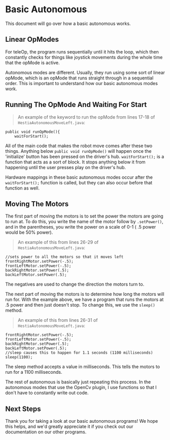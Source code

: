 # Basic Autonomous

This document will go over how a basic autonomous works.

## Linear OpModes

For teleOp, the program runs sequentially until it hits the
loop, which then constantly checks for things like joystick
movements during the whole time that the opMode is active.

Autonomous modes are different. Usually, they run using some sort of linear opMode, which
is an opMode that runs straight through in a sequential order.
This is important to understand how our basic autonomous modes work.

## Running The OpMode And Waiting For Start

> An example of the keyword to run the opMode from lines
17-18 of `HestiaAutonomousMoveLeft.java`:

    public void runOpMode(){
        waitForStart();

All of the main code that makes the robot move comes after these two things. Anything below `public void runOpMode()` will happen once the 'initialize' button
has been pressed on the driver's hub.
`waitForStart();` is a function that acts as a sort of block.
It stops anything below it from happening until the user presses play on the driver's hub.

Hardware mappings in these basic autonomous modes occur
after the `waitForStart();` function is called, but they can also occur before that function as well.

## Moving The Motors

The first part of moving the motors is to set the power the motors are going to run at.
To do this, you write the name of the motor follow by `.setPower()`, and
in the parentheses, you write the power on a scale of 0-1 ( .5 power would be 50% power).

> An example of this from lines 26-29 of `HestiaAutonomousMoveLeft.java`:

    //sets power to all the motors so that it moves left
    frontRightMotor.setPower(-.5);
    frontLeftMotor.setPower(-.5);
    backRightMotor.setPower(.5);
    backLeftMotor.setPower(.5);

The negatives are used to change the direction the motors turn to.

The next part of moving the motors is to determine how long the motors will run for.
With the example above, we have a program that runs the motors at .5 power and then
just doesn't stop. To change this, we use the `sleep()` method.

> An example of this from lines 26-31 of `HestiaAutonomousMoveLeft.java`:

    frontRightMotor.setPower(-.5);
    frontLeftMotor.setPower(-.5);
    backRightMotor.setPower(.5);
    backLeftMotor.setPower(.5);
    //sleep causes this to happen for 1.1 seconds (1100 milliseconds)
    sleep(1100);

The sleep method accepts a value in milliseconds. This tells the motors to run for a 1100 milliseconds.

The rest of autonomous is basically just repeating this process. In the autonomous modes that use the OpenCv plugin, I use functions so that I don't have to constantly write out code.

## Next Steps

Thank you for taking a look at our basic autonomous programs! We hope this helps,
and we'd greatly appreciate it if you check out our documentation on our other programs.